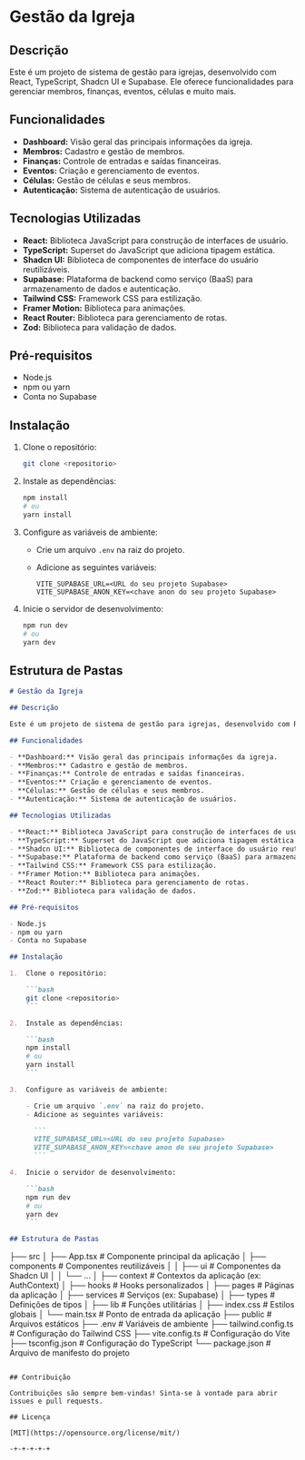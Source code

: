 # Gestão da Igreja

## Descrição

Este é um projeto de sistema de gestão para igrejas, desenvolvido com React, TypeScript, Shadcn UI e Supabase. Ele oferece funcionalidades para gerenciar membros, finanças, eventos, células e muito mais.

## Funcionalidades

- **Dashboard:** Visão geral das principais informações da igreja.
- **Membros:** Cadastro e gestão de membros.
- **Finanças:** Controle de entradas e saídas financeiras.
- **Eventos:** Criação e gerenciamento de eventos.
- **Células:** Gestão de células e seus membros.
- **Autenticação:** Sistema de autenticação de usuários.

## Tecnologias Utilizadas

- **React:** Biblioteca JavaScript para construção de interfaces de usuário.
- **TypeScript:** Superset do JavaScript que adiciona tipagem estática.
- **Shadcn UI:** Biblioteca de componentes de interface do usuário reutilizáveis.
- **Supabase:** Plataforma de backend como serviço (BaaS) para armazenamento de dados e autenticação.
- **Tailwind CSS:** Framework CSS para estilização.
- **Framer Motion:** Biblioteca para animações.
- **React Router:** Biblioteca para gerenciamento de rotas.
- **Zod:** Biblioteca para validação de dados.

## Pré-requisitos

- Node.js
- npm ou yarn
- Conta no Supabase

## Instalação

1.  Clone o repositório:

    ```bash
    git clone <repositorio>
    ```

2.  Instale as dependências:

    ```bash
    npm install
    # ou
    yarn install
    ```

3.  Configure as variáveis de ambiente:

    - Crie um arquivo `.env` na raiz do projeto.
    - Adicione as seguintes variáveis:

      ```
      VITE_SUPABASE_URL=<URL do seu projeto Supabase>
      VITE_SUPABASE_ANON_KEY=<chave anon do seu projeto Supabase>
      ```

4.  Inicie o servidor de desenvolvimento:

    ```bash
    npm run dev
    # ou
    yarn dev
    ```

## Estrutura de Pastas

````markdown
# Gestão da Igreja

## Descrição

Este é um projeto de sistema de gestão para igrejas, desenvolvido com React, TypeScript, Shadcn UI e Supabase. Ele oferece funcionalidades para gerenciar membros, finanças, eventos, células e muito mais.

## Funcionalidades

- **Dashboard:** Visão geral das principais informações da igreja.
- **Membros:** Cadastro e gestão de membros.
- **Finanças:** Controle de entradas e saídas financeiras.
- **Eventos:** Criação e gerenciamento de eventos.
- **Células:** Gestão de células e seus membros.
- **Autenticação:** Sistema de autenticação de usuários.

## Tecnologias Utilizadas

- **React:** Biblioteca JavaScript para construção de interfaces de usuário.
- **TypeScript:** Superset do JavaScript que adiciona tipagem estática.
- **Shadcn UI:** Biblioteca de componentes de interface do usuário reutilizáveis.
- **Supabase:** Plataforma de backend como serviço (BaaS) para armazenamento de dados e autenticação.
- **Tailwind CSS:** Framework CSS para estilização.
- **Framer Motion:** Biblioteca para animações.
- **React Router:** Biblioteca para gerenciamento de rotas.
- **Zod:** Biblioteca para validação de dados.

## Pré-requisitos

- Node.js
- npm ou yarn
- Conta no Supabase

## Instalação

1.  Clone o repositório:

    ```bash
    git clone <repositorio>
    ```

2.  Instale as dependências:

    ```bash
    npm install
    # ou
    yarn install
    ```

3.  Configure as variáveis de ambiente:

    - Crie um arquivo `.env` na raiz do projeto.
    - Adicione as seguintes variáveis:

      ```
      VITE_SUPABASE_URL=<URL do seu projeto Supabase>
      VITE_SUPABASE_ANON_KEY=<chave anon do seu projeto Supabase>
      ```

4.  Inicie o servidor de desenvolvimento:

    ```bash
    npm run dev
    # ou
    yarn dev
    ```

## Estrutura de Pastas
````

├── src
│ ├── App.tsx # Componente principal da aplicação
│ ├── components # Componentes reutilizáveis
│ │ ├── ui # Componentes da Shadcn UI
│ │ └── ...
│ ├── context # Contextos da aplicação (ex: AuthContext)
│ ├── hooks # Hooks personalizados
│ ├── pages # Páginas da aplicação
│ ├── services # Serviços (ex: Supabase)
│ ├── types # Definições de tipos
│ ├── lib # Funções utilitárias
│ ├── index.css # Estilos globais
│ └── main.tsx # Ponto de entrada da aplicação
├── public # Arquivos estáticos
├── .env # Variáveis de ambiente
├── tailwind.config.ts # Configuração do Tailwind CSS
├── vite.config.ts # Configuração do Vite
├── tsconfig.json # Configuração do TypeScript
└── package.json # Arquivo de manifesto do projeto

```

## Contribuição

Contribuições são sempre bem-vindas! Sinta-se à vontade para abrir issues e pull requests.

## Licença

[MIT](https://opensource.org/license/mit/)

-+-+-+-+-+
```
